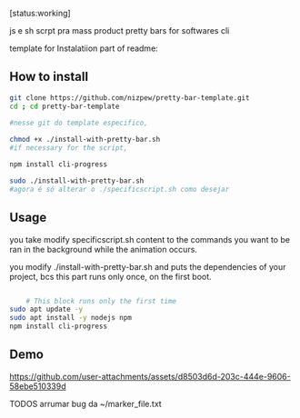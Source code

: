 [status:working]

js e sh scrpt pra mass product pretty bars for softwares cli




template for Instalatiion part of readme:




## How to install
```bash
git clone https://github.com/nizpew/pretty-bar-template.git
cd ; cd pretty-bar-template

#nesse git do template especifico,
 
chmod +x ./install-with-pretty-bar.sh
#if necessary for the script,

npm install cli-progress

sudo ./install-with-pretty-bar.sh
#agora é só alterar o ./specificscript.sh como desejar

```
## Usage

you take modify specificscript.sh content to the commands you want to be ran in the background while the animation occurs.





you modify ./install-with-pretty-bar.sh and puts the dependencies of your project, bcs this part runs only once, on the first boot.
```bash

    # This block runs only the first time
sudo apt update -y
sudo apt install -y nodejs npm
npm install cli-progress

```
## Demo


https://github.com/user-attachments/assets/d8503d6d-203c-444e-9606-58ebe510339d





TODOS
arrumar bug da ~/marker_file.txt
